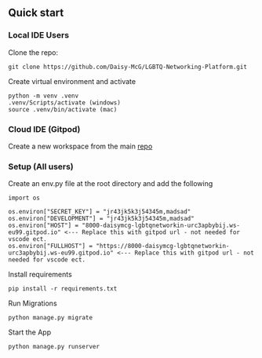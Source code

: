 ## Quick start

### Local IDE Users
Clone the repo:
```
git clone https://github.com/Daisy-McG/LGBTQ-Networking-Platform.git
```

Create virtual environment and activate
```
python -m venv .venv
.venv/Scripts/activate (windows)
source .venv/bin/activate (mac)
```

### Cloud IDE (Gitpod)

Create a new workspace from the main [repo](https://github.com/Daisy-McG/LGBTQ-Networking-Platform)

### Setup (All users)

Create an env.py file at the root directory and add the following

```
import os

os.environ["SECRET_KEY"] = "jr43jk5k3j54345m,madsad"
os.environ["DEVELOPMENT"] = "jr43jk5k3j54345m,madsad"
os.environ["HOST"] = "8000-daisymcg-lgbtqnetworkin-urc3apbybij.ws-eu99.gitpod.io" <--- Replace this with gitpod url - not needed for vscode ect.
os.environ["FULLHOST"] = "https://8000-daisymcg-lgbtqnetworkin-urc3apbybij.ws-eu99.gitpod.io" <--- Replace this with gitpod url - not needed for vscode ect.
```

Install requirements

```
pip install -r requirements.txt
```

Run Migrations

```
python manage.py migrate
```

Start the App

```
python manage.py runserver
```